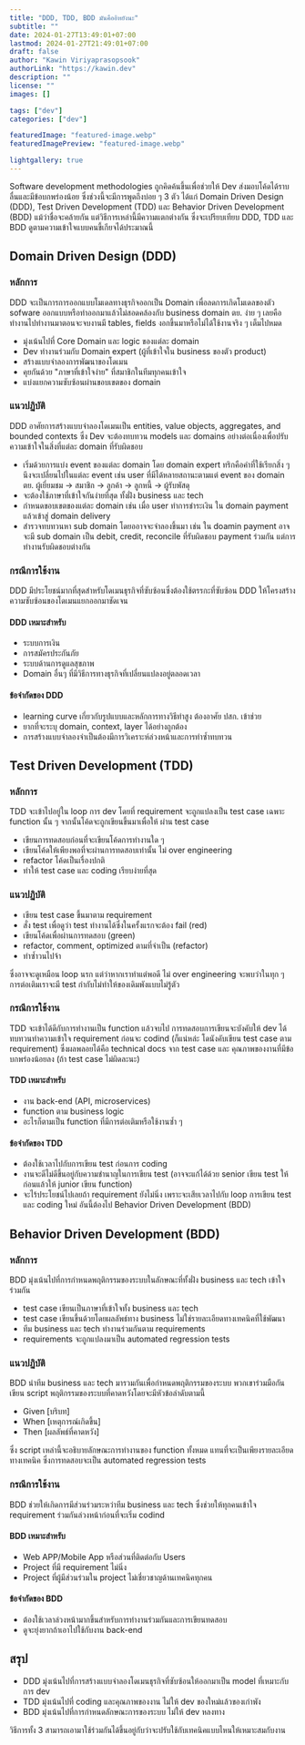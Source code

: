 ```yaml
---
title: "DDD, TDD, BDD มันคืออิหยังนะ"
subtitle: ""
date: 2024-01-27T13:49:01+07:00
lastmod: 2024-01-27T21:49:01+07:00
draft: false
author: "Kawin Viriyaprasopsook"
authorLink: "https://kawin.dev"
description: ""
license: ""
images: []

tags: ["dev"]
categories: ["dev"]

featuredImage: "featured-image.webp"
featuredImagePreview: "featured-image.webp"

lightgallery: true
---
```

Software development methodologies ถูกคิดค้นขึ้นเพื่อช่วยให้ Dev ส่งมอบโค้ดได้ราบลื่นและมีข้อบกพร่องน้อย ซึ่งช่วงนี้จะมีการพูดถึงบ่อย ๆ 3 ตัว ได้แก่ Domain Driven Design (DDD), Test Driven Development (TDD) และ Behavior Driven Development (BDD) แม้ว่าชื่อจะคล้ายกัน แต่วิธีการเหล่านี้มีความแตกต่างกัน ซึ่งจะเปรียบเทียบ DDD, TDD และ BDD ดูตามความเข้าใจแบบคนขี้เกียจได้ประมาณนี้
<!--more-->

## Domain Driven Design (DDD)
### หลักการ
DDD จะเป็นการการออกแบบโมเดลทางธุรกิจออกเป็น Domain เพื่อลดการเกิดโมเดลของตัว sofware ออกแบบหรือทำออกมาแล้วไม่สอดคล้องกับ business domain ตย. ง่าย ๆ เลยคือทำงานไปทำงานมาตอนจะจบงานมี tables, fields งอกขึ้นมาหรือไม่ได้ใช้งานจริง ๆ เต็มไปหมด

- มุ่งเน้นไปที่ Core Domain และ logic ของแต่ละ domain
- Dev ทำงานร่วมกับ Domain expert (ผู้ที่เข้าใจใน business ของตัว product)
- สร้างแบบจำลองการพัฒนาของโดเมน
- คุยกันด้วย "ภาษาที่เข้าใจง่าย" ที่สมาชิกในทีมทุกคนเข้าใจ
- แบ่งแยกความซับซ้อนผ่านขอบเขตของ domain

### แนวปฏิบัติ
DDD อาศัยการสร้างแบบจำลองโดเมนเป็น entities, value objects, aggregates, and bounded contexts ซึ่ง Dev จะต้องทบทวน models และ domains อย่างต่อเนื่องเพื่อปรับความเข้าใจในสิ่งที่แต่ละ domain ที่รับผิดชอบ

- เริ่มด้วยการแบ่ง event ของแต่ละ domain โดย domain expert ทริกคือคำที่ใช้เรียกสิ่ง ๆ นึงจะเปลี่ยนไปในแต่ละ event เช่น user ที่มีได้หลายสถานะตามแต่ event ของ domain ตย. ผู้เยี่ยมชม -> สมาชิก -> ลูกค้า -> ลูกหนี้ -> ผู้รับพัสดุ
- จะต้องใช้ภาษาที่เข้าใจกันง่ายที่สุด ทั้งฝั่ง business และ tech
- กำหนดขอบเขตของแต่ละ domain เช่น เมื่อ user ทำการชำระเงิน ใน domain payment แล้วเข้าสู่ domain delivery
- สำรวจทบทวนหา sub domain โดยออาจจะจำลองขึ้นมา เช่น ใน doamin payment อาจจะมี sub domain เป็น debit, credit, reconcile ที่รับผิดชอบ payment ร่วมกัน แต่การทำงานรับผิดชอบต่างกัน

### กรณีการใช้งาน
DDD มีประโยชน์มากที่สุดสำหรับโดเมนธุรกิจที่ซับซ้อนซึ่งต้องใช้ตรรกะที่ซับซ้อน DDD ให้โครงสร้างความซับซ้อนของโดเมนแยกออกมาชัดเจน

#### DDD เหมาะสำหรับ
- ระบบการเงิน
- การสมัครประกันภัย
- ระบบด้านการดูแลสุขภาพ
- Domain อื่นๆ ที่มีวิธีการทางธุรกิจที่เปลี่ยนแปลงอยู่ตลอดเวลา

#### ข้อจำกัดของ DDD
- learning curve เกี่ยวกับรูปแบบและหลักการทางวิธีทำสูง ต้องอาศัย ปสก. เข้าช่วย
- ยากที่จะระบุ domain, context, layer ได้อย่างถูกต้อง
- การสร้างแบบจำลองจำเป็นต้องมีการวิเคราะห์ล่วงหน้าและการทำซ้ำทบทวน

## Test Driven Development (TDD)
### หลักการ
TDD จะเข้าไปอยู่ใน loop การ dev โดยที่ requirement จะถูกแปลงเป็น test case เฉพาะ function นั้น ๆ จากนั้นโค้ดจะถูกเขียนขึ้นมาเพื่อให้ ผ่าน test case

- เขียนการทดสอบก่อนที่จะเขียนโค้ดการทำงานใด ๆ
- เขียนโค้ดให้เพียงพอที่จะผ่านการทดสอบเท่านั้น ไม่ over engineering
- refactor โค้ดเป็นเรื่องปกติ
- ทำให้ test case และ coding เรียบง่ายที่สุด

### แนวปฏิบัติ
- เขียน test case ขึ้นมาตาม requirement
- สั่ง test เพื่อดูว่า test ทำงานได้ซึ่งในครั้งแรกจะต้อง fail (red)
- เขียนโค้ดเพื่อผ่านการทดสอบ (green)
- refactor, comment, optimized ตามที่จำเป็น (refactor)
- ทำซ้ำวนไปจ้า

ซึ่งอาจจะดูเหมือน loop นรก แต่ว่าหากเราทำแต่พอดี ไม่ over engineering จะพบว่าในทุก ๆ การต่อเติมเราจะมี test กำกับไม่ทำให้ของเดิมพังแบบไม่รู้ตัว

### กรณีการใช้งาน
TDD จะเข้าได้ดีกับการทำงานเป็น function แล้วจบไป การทดสอบการเขียนจะบังคับให้ dev ได้ทบทวนทำความเข้าใจ requirement ก่อนจะ codind (ก็แน่หล่ะ โดนังคับเขียน test case ตาม requirement) ซึ่งผลพลอยได้คือ technical docs จาก test case และ คุณภาพของงานที่มีข้อบกพร่องน้อยลง (ถ้า test case ไม่ผิดละนะ)

#### TDD เหมาะสำหรับ
- งาน back-end (API, microservices)
- function ตาม business logic
- อะไรก็ตามเป็น function ที่มีการต่อเติมหรือใช้งานซ้ำ ๆ

#### ข้อจำกัดของ TDD
- ต้องใช้เวลาไปกับการเขียน test ก่อนการ coding
- งานจะดีไม่ดีขึ้นอยู่กับความชำนาญในการเขียน test (อาจจะแก้ได้ด้วย senior เขียน test ให้ก่อนแล้วให้ junior เขียน function)
- จะไร้ประโยชน์ไปเลยถ้า requirement ยังไม่นิ่ง เพราะจะเสียเวลาไปกับ loop การเขียน test และ coding ใหม่ อันนี้ต้องไป Behavior Driven Development (BDD)

## Behavior Driven Development (BDD)
### หลักการ
BDD มุ่งเน้นไปที่การกำหนดพฤติกรรมของระบบในลักษณะที่ทั้งฝั่ง business และ tech เข้าใจร่วมกัน

- test case เขียนเป็นภาษาที่เข้าใจทั้ง business และ tech
- test case เขียนขึ้นด้วยโดยผลลัพธ์ทาง business ไม่ใช่รายละเอียดทางเทคนิคที่ใช้พัฒนา
- ทีม business และ tech ทำงานร่วมกันตาม requirements
- requirements จะถูกแปลงมาเป็น automated regression tests

### แนวปฏิบัติ
BDD นำทีม business และ tech มารวมกันเพื่อกำหนดพฤติกรรมของระบบ พวกเขาร่วมมือกันเขียน script พฤติกรรมของระบบที่คาดหวังโดยจะมีหัวข้อลำดับตามนี้

- Given [บริบท]
- When [เหตุการณ์เกิดขึ้น]
- Then [ผลลัพธ์ที่คาดหวัง]

ซึ่ง script เหล่านี้จะอธิบายลักษณะการทำงานของ function ทั้งหมด แทนที่จะเป็นเพียงรายละเอียดทางเทคนิค ซึ่งการทดสอบจะเป็น automated regression tests

### กรณีการใช้งาน
BDD ช่วยให้เกิดการมีส่วนร่วมระหว่าทีม business และ tech ซึ่งช่วยให้ทุกคนเข้าใจ requirement ร่วมกันล่วงหน้าก่อนที่จะเริ่ม codind

#### BDD เหมาะสำหรับ
- Web APP/Mobile App หรือส่วนที่ติดต่อกับ Users
- Project ที่มี requirement ไม่นิ่ง
- Project ที่ผู้มีส่วนร่วมใน project ไม่เชี่ยวชาญด้านเทคนิคทุกคน

#### ข้อจำกัดของ BDD
- ต้องใช้เวลาล่วงหน้ามากขึ้นสำหรับการทำงานร่วมกันและการเขียนทดสอบ
- ดูจะยุ่งยากถ้าเอาไปใช้กับงาน back-end

## สรุป
- DDD มุ่งเน้นไปที่การสร้างแบบจำลองโดเมนธุรกิจที่ซับซ้อนให้ออกมาเป็น model ที่เหมาะกับการ dev
- TDD มุ่งเน้นไปที่ coding และคุณภาพของงาน ไม่ให้ dev ของใหม่แล้วของเก่าพัง
- BDD มุ่งเน้นไปที่การกำหนดลักษณะการของระบบ ไม่ให้ dev หลงทาง

วิธีการทั้ง 3 สามารถเอามาใช้ร่วมกันได้ขึ้นอยู่กับว่าจะปรับใช้กับเทคนิคแบบไหนให้เหมาะสมกับงาน